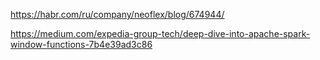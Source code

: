 https://habr.com/ru/company/neoflex/blog/674944/

https://medium.com/expedia-group-tech/deep-dive-into-apache-spark-window-functions-7b4e39ad3c86
